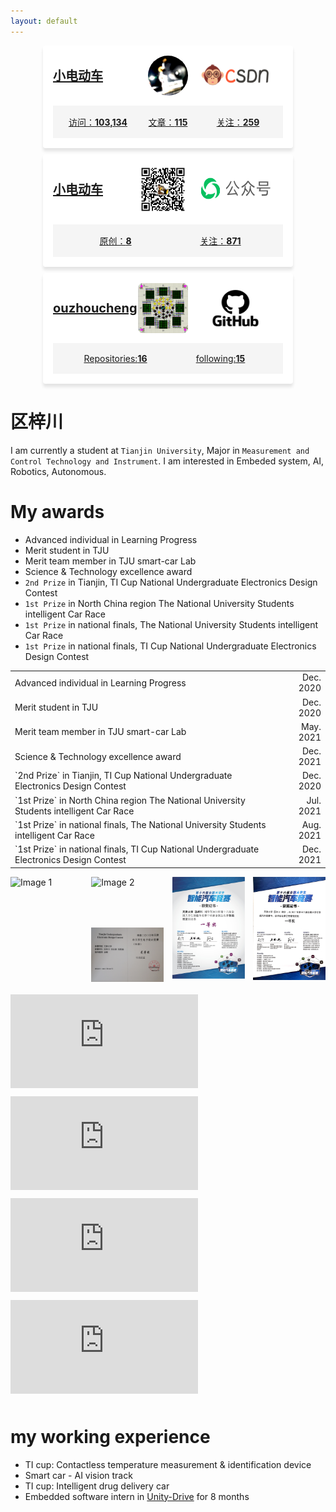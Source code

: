 ```yaml
---
layout: default
---
```



<div class="csdn-card">
  <a href="https://blog.csdn.net/weixin_46143152?type=blog" target="_blank">
    <div class="csdn-card-content">
      <div class="csdn-card-header">
        <div class="csdn-card-title">
          <h2>小电动车</h2>
        </div>
        <img src="./img/CSDN_head.jpg" alt="">
        <img src="./img/CSDN.png" alt="" style="width:120px;height:45px">
      </div>
      <div class="csdn-card-footer">
        <div class="csdn-card-stats">
          <p>访问：<span id="views">103,134</span></p>
          <p>文章：<span id="fans">115</span></p>
          <p>关注：<span id="fans">259</span></p>
        </div>
      </div>
    </div>
  </a>
</div>

<div class="csdn-card">
  <a href="https://mp.weixin.qq.com/s?__biz=MzIzMjUzODU5NQ==&mid=2247484596&idx=1&sn=a6222d74b122a2ef72d7f87ddfbf08c6&chksm=e8922c38dfe5a52e2a30e62df7f695d1518b12b9f88d00f8fc6fcd2f914d27a91a33f8f662ab#rd" target="_blank">
    <div class="csdn-card-content">
      <div class="csdn-card-header">
        <div class="csdn-card-title">
          <h2>小电动车</h2>
        </div>
        <img src="./img/miniEcar.jpg" alt="" style="width:80px;height:auto;border-radius:5%;">
        <img src="./img/WechatAccount.png" alt="" style="width:120px;height:50px;border-radius:5%;">
      </div>
      <div class="csdn-card-footer">
        <div class="csdn-card-stats">
          <p>原创：<span id="fans">8</span></p>
          <p>关注：<span id="fans">871</span></p>
        </div>
      </div>
    </div>
  </a>
</div>

<div class="csdn-card">
  <a href="https://github.com/ouzhoucheng" target="_blank">
    <div class="csdn-card-content">
      <div class="csdn-card-header">
        <div class="csdn-card-title">
          <h2>ouzhoucheng</h2>
        </div>
        <img src="./img/Taiji_Bagua.gif" alt="" style="width:80px;height:auto;border-radius:10%;">
        <img src="./img/GitHub.png" alt="" style="width:120px;height:60px;border-radius:5%;">
      </div>
      <div class="csdn-card-footer">
        <div class="csdn-card-stats">
          <p>Repositories:<span id="fans">16</span></p>
          <p>following:<span id="fans">15</span></p>
        </div>
      </div>
    </div>
  </a>
</div>

<style>
  .csdn-card {
    background-color: #fff;
    border:px solid #ccc;
    border-radius: 4px;
    box-shadow: 0 5px 5px rgba(0, 0, 0, 0.1);
    max-width: 400px;
    margin: 10px auto;
    overflow: hidden;
    transition: all 0.3s;
  }

  .csdn-card:hover {
    box-shadow: 0 4px 4px rgba(0, 0, 0, 0.2);
    transform: translateY(-2px);
  }

  .csdn-card-content {
    padding: 16px;
  }

  .csdn-card-header {
    display: flex;
    align-items: center;
    margin-bottom: 16px;
  }

  .csdn-card-header img {
    width: 64px;
    height: 64px;
    border-radius: 50%;
    margin-right: 16px;
  }

  .csdn-card-title {
    flex: 1;
  }
  .csdn-card-title h2 {
    margin: 0;
    font-size: 20px;
  }

  .csdn-card-footer {
    background-color: #f5f5f5;
    padding: 16px;
  }

  .csdn-card-stats {
    display: flex;
    flex-wrap: wrap;
  }

  .csdn-card-stats p {
    flex: 1;
    margin: 0;
    text-align: center;
  }

  .csdn-card-stats span {
    font-weight: bold;
  }
</style>

# 区梓川

I am currently a student at `Tianjin University`, Major in `Measurement and Control Technology and Instrument`. I am interested in Embeded system, AI, Robotics, Autonomous. 

# My awards

- Advanced individual in Learning Progress 
- Merit student in TJU
- Merit team member in TJU smart-car Lab
- Science & Technology excellence award
- `2nd Prize` in Tianjin, TI Cup National Undergraduate Electronics Design Contest
- `1st Prize` in North China region The National University Students intelligent Car Race
- `1st Prize` in national finals, The National University Students intelligent Car Race
- `1st Prize` in national finals, TI Cup National Undergraduate Electronics Design Contest

<table>
  <tr>
    <td style="text-align: left;">Advanced individual in Learning Progress</td>
    <td style="text-align: right;">Dec. 2020</td>
  </tr>
  <tr>
    <td style="text-align: left;">Merit student in TJU</td>
    <td style="text-align: right;">Dec. 2020</td>
  </tr>
  <tr>
    <td style="text-align: left;">Merit team member in TJU smart-car Lab</td>
    <td style="text-align: right;">May. 2021</td>
  </tr>
  <tr>
    <td style="text-align: left;">Science & Technology excellence award</td>
    <td style="text-align: right;">Dec. 2021</td>
  </tr>
  <tr>
    <td style="text-align: left;">`2nd Prize` in Tianjin, TI Cup National Undergraduate Electronics Design Contest</td>
    <td style="text-align: right;">Dec. 2020</td>
  </tr>
  <tr>
    <td style="text-align: left;">`1st Prize` in North China region The National University Students intelligent Car Race</td>
    <td style="text-align: right;">Jul. 2021</td>
  </tr>
  <tr>
    <td style="text-align: left;">`1st Prize` in national finals, The National University Students intelligent Car Race</td>
    <td style="text-align: right;">Aug. 2021</td>
  </tr>
  <tr>
    <td style="text-align: left;">`1st Prize` in national finals, TI Cup National Undergraduate Electronics Design Contest</td>
    <td style="text-align: right;">Dec. 2021</td>
  </tr>
</table>


<div class="image-grid">
    <div class="image-item">
        <img src="./img/Certificate_front.jpg" alt="Image 1">
    </div>
    <div class="image-item image-group">
        <img src="./img/Certificate_back.jpg" alt="Image 2">
        <img src="./img/20EE_2nd_back.jpg" alt="Image 3">
    </div>
    <div class="image-item">
        <img src="./img/Certificate_NationalFinals.jpg" alt="Image 4">
    </div>
    <div class="image-item">
        <img src="./img/Certificate_NorthChina.jpg" alt="Image 5">
    </div>
</div>
  
<style>
    .image-grid {
      display: flex;
      flex-wrap: wrap;
      justify-content: space-between;
    }
    .image-item {
      width: calc(25% - 10px);
      margin-bottom: 20px;
    }
    .image-group {
      display: flex;
      flex-direction: column;
      justify-content: space-between;
    }
</style>


<div style="display: flex; flex-wrap: wrap; justify-content: space-between;">
    <div style="margin-bottom: 10px; width: 300px;">
        <iframe src="https://player.bilibili.com/player.html?bvid=BV1tL4y1T7xn&page=1" scrolling="no" border="0" frameborder="no" framespacing="0" allowfullscreen="true"> </iframe>
    </div>
    <div style="margin-bottom: 10px; width: 300px;">
        <iframe src="https://player.bilibili.com/player.html?bvid=BV1tL4y1T7xn&page=3" scrolling="no" border="0" frameborder="no" framespacing="0" allowfullscreen="true"> </iframe>
    </div>
    <div style="margin-bottom: 10px; width: 300px;">
        <iframe src="https://player.bilibili.com/player.html?bvid=BV1tL4y1T7xn&page=4" scrolling="no" border="0" frameborder="no" framespacing="0" allowfullscreen="true"> </iframe>
    </div>
    <div style="margin-bottom: 10px; width: 300px;">
        <iframe src="https://player.bilibili.com/player.html?bvid=BV13L411K7ex&page=1" scrolling="no" border="0" frameborder="no" framespacing="0" allowfullscreen="true"> </iframe>  </body>
    </div>
</div>

# my working experience

- TI cup: Contactless temperature measurement & identification device
- Smart car - AI vision track
- TI cup: Intelligent drug delivery car
- Embedded software intern in [Unity-Drive](https://www.unity-drive.com/index.html) for 8 months


